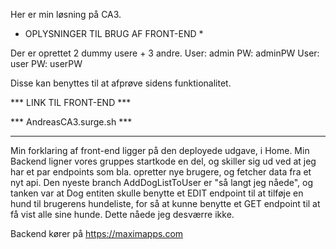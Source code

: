 Her er min løsning på CA3. 

* OPLYSNINGER TIL BRUG AF FRONT-END *

Der er oprettet 2 dummy usere + 3 andre.
User: admin PW: adminPW
User: user PW: userPW

Disse kan benyttes til at afprøve sidens funktionalitet.

*** LINK TIL FRONT-END ***

*** AndreasCA3.surge.sh ***

***                     ***

Min forklaring af front-end ligger på den deployede udgave, i Home. 
Min Backend ligner vores gruppes startkode en del, og skiller sig ud ved at jeg har et par endpoints som bla. opretter nye brugere, og fetcher data fra et nyt api.
Den nyeste branch AddDogListToUser er "så langt jeg nåede", og tanken var at Dog entiten skulle benytte et EDIT endpoint til at tilføje en hund til brugerens hundeliste, for så at kunne benytte et GET endpoint til at få vist alle sine hunde. Dette nåede jeg desværre ikke. 

Backend kører på https://maximapps.com
